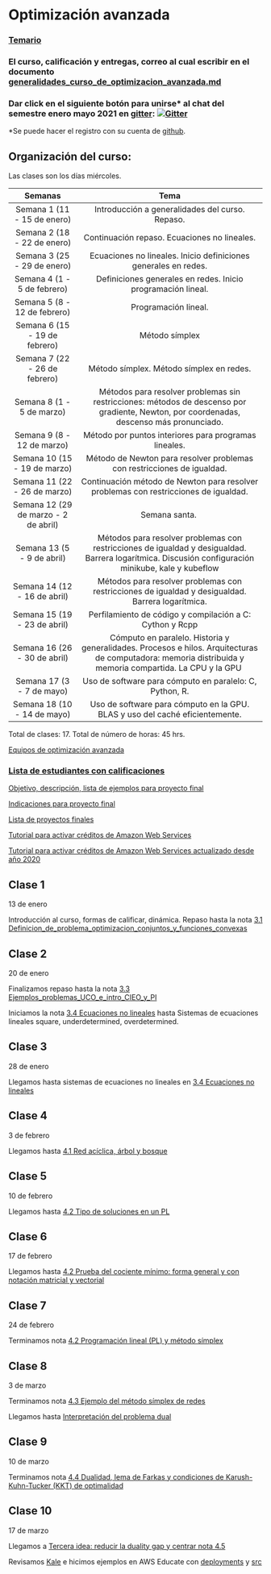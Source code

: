 # Optimización avanzada

### [Temario](https://drive.google.com/file/d/17ydFChBFxxAOzsIPwUu90KR01zRXdCNZ/view?usp=sharing)

### El curso, calificación y entregas, correo al cual escribir en el documento [generalidades_curso_de_optimizacion_avanzada.md](generalidades_curso_de_optimizacion_avanzada.md)

### Dar click en el siguiente botón para unirse\* al chat del semestre enero mayo 2021 en [gitter](https://gitter.im/): [![Gitter](https://badges.gitter.im/optimizacion-2-2021-1/community.svg)](https://gitter.im/optimizacion-2-2021-1/community?utm_source=badge&utm_medium=badge&utm_campaign=pr-badge)

\*Se puede hacer el registro con su cuenta de [github](https://github.com/).

## Organización del curso:

Las clases son los días miércoles.

| Semanas   | Tema                                                              |
| :--------:|:-----------------------------------------------------------------:|
| Semana 1 (11 - 15 de enero) | Introducción a generalidades del curso. Repaso.|
| Semana 2 (18 - 22 de enero) | Continuación repaso. Ecuaciones no lineales.|
| Semana 3 (25 - 29 de enero) | Ecuaciones no lineales. Inicio definiciones generales en redes. |
| Semana 4 (1 - 5 de febrero) | Definiciones generales en redes. Inicio programación lineal. |
| Semana 5 (8 - 12 de febrero) |  Programación lineal.|
| Semana 6 (15 - 19 de febrero) | Método símplex|
| Semana 7 (22 - 26 de febrero)| Método símplex. Método símplex en redes.|
| Semana 8 (1 - 5 de marzo) | Métodos para resolver problemas sin restricciones: métodos de descenso por gradiente, Newton, por coordenadas, descenso más pronunciado.|
| Semana 9 (8 - 12 de marzo)  | Método por puntos interiores para programas lineales.|
| Semana 10 (15 - 19 de marzo)| Método de Newton para resolver problemas con restricciones de igualdad.|
| Semana 11 (22 - 26 de marzo) | Continuación método de Newton para resolver problemas con restricciones de igualdad.|
| Semana 12 (29 de marzo - 2 de abril) | Semana santa. |
| Semana 13 (5 - 9 de abril) | Métodos para resolver problemas con restricciones de igualdad y desigualdad. Barrera logarítmica. Discusión configuración minikube, kale y kubeflow |
| Semana 14 (12 - 16 de abril) | Métodos para resolver problemas con restricciones de igualdad y desigualdad. Barrera logarítmica.|
| Semana 15 (19 - 23 de abril) | Perfilamiento de código y compilación a C: Cython y Rcpp |
| Semana 16 (26 - 30 de abril) | Cómputo en paralelo. Historia y generalidades. Procesos e hilos. Arquitecturas de computadora: memoria distribuida y memoria compartida. La CPU y la GPU |
| Semana 17 (3 - 7 de mayo) | Uso de software para cómputo en paralelo: C, Python, R.|
| Semana 18 (10 - 14 de mayo) | Uso de software para cómputo en la GPU. BLAS y uso del caché eficientemente.|



Total de clases: 17. Total de número de horas: 45 hrs.


[Equipos de optimización avanzada]()

### [Lista de estudiantes con calificaciones]()

[Objetivo, descripción, lista de ejemplos para proyecto final](proyecto_final)

[Indicaciones para proyecto final](proyecto_final/indicaciones)

[Lista de proyectos finales](proyecto_final/proyectos)

[Tutorial para activar créditos de Amazon Web Services](https://github.com/ITAM-DS/analisis-numerico-computo-cientifico/wiki/0.Activar-creditos-de-AWS)

[Tutorial para activar créditos de Amazon Web Services actualizado desde año 2020](https://github.com/ITAM-DS/analisis-numerico-computo-cientifico/wiki/0.1Activar-creditos-de-AWS-(update))


## Clase 1

13 de enero

Introducción al curso, formas de calificar, dinámica.
Repaso hasta la nota [3.1 Definicion_de_problema_optimizacion_conjuntos_y_funciones_convexas](https://itam-ds.github.io/analisis-numerico-computo-cientifico/III.optimizacion_convexa/3.1/Definicion_de_problema_optimizacion_conjuntos_y_funciones_convexas.html#)

## Clase 2

20 de enero

Finalizamos repaso hasta la nota [3.3 Ejemplos_problemas_UCO_e_intro_CIEO_y_PI](https://itam-ds.github.io/analisis-numerico-computo-cientifico/III.optimizacion_convexa/3.3/Ejemplos_problemas_UCO_e_intro_CIEO_y_PI.html)

Iniciamos la nota [3.4 Ecuaciones no lineales](https://itam-ds.github.io/analisis-numerico-computo-cientifico/III.optimizacion_convexa/3.4/Ecuaciones_no_lineales.html) hasta Sistemas de ecuaciones lineales square, underdetermined, overdetermined.

## Clase 3

28 de enero

Llegamos hasta sistemas de ecuaciones no lineales en [3.4 Ecuaciones no lineales](https://itam-ds.github.io/analisis-numerico-computo-cientifico/III.optimizacion_convexa/3.4/Ecuaciones_no_lineales.html#sistema-de-ecuaciones-no-linales)


## Clase 4

3 de febrero

Llegamos hasta [4.1 Red acíclica, árbol y bosque](https://itam-ds.github.io/analisis-numerico-computo-cientifico/IV.optimizacion_en_redes_y_prog_lineal/4.1/Definiciones_generales_de_flujo_en_redes.html#red-aciclica-arbol-y-bosque)


## Clase 5

10 de febrero

Llegamos hasta [4.2 Tipo de soluciones en un PL](https://itam-ds.github.io/analisis-numerico-computo-cientifico/IV.optimizacion_en_redes_y_prog_lineal/4.2/Programacion_lineal_y_metodo_simplex.html#tipo-de-soluciones-en-un-pl)

## Clase 6

17 de febrero

Llegamos hasta [4.2 Prueba del cociente mínimo: forma general y con notación matricial y vectorial](https://itam-ds.github.io/analisis-numerico-computo-cientifico/IV.optimizacion_en_redes_y_prog_lineal/4.2/Programacion_lineal_y_metodo_simplex.html#prueba-del-cociente-minimo-forma-general-y-con-notacion-matricial-y-vectorial)


## Clase 7

24 de febrero

Terminamos nota [4.2 Programación lineal (PL) y método símplex](https://itam-ds.github.io/analisis-numerico-computo-cientifico/IV.optimizacion_en_redes_y_prog_lineal/4.2/Programacion_lineal_y_metodo_simplex.html)


## Clase 8

3 de marzo

Terminamos nota [4.3 Ejemplo del método símplex de redes](https://itam-ds.github.io/analisis-numerico-computo-cientifico/IV.optimizacion_en_redes_y_prog_lineal/4.3/Ejemplo_metodo_simplex_de_redes.html)

Llegamos hasta [Interpretación del problema dual](https://itam-ds.github.io/analisis-numerico-computo-cientifico/IV.optimizacion_en_redes_y_prog_lineal/4.4/Dualidad_lema_de_Farkas_condiciones_KKT_de_optimalidad.html#interpretacion-del-problema-dual)

## Clase 9

10 de marzo

Terminamos nota [4.4 Dualidad, lema de Farkas y condiciones de Karush-Kuhn-Tucker (KKT) de optimalidad](https://itam-ds.github.io/analisis-numerico-computo-cientifico/IV.optimizacion_en_redes_y_prog_lineal/4.4/Dualidad_lema_de_Farkas_condiciones_KKT_de_optimalidad.html)

## Clase 10

17 de marzo

Llegamos a [Tercera idea: reducir la duality gap y centrar nota 4.5](https://itam-ds.github.io/analisis-numerico-computo-cientifico/IV.optimizacion_en_redes_y_prog_lineal/4.5/Metodo_primal_dual_de_BL.html#tercera-idea-reducir-la-duality-gap-y-centrar-uso-de-la-funcion-de-barrera-logaritmica-fbl)

Revisamos [Kale](https://github.com/kubeflow-kale/kale) e hicimos ejemplos en AWS Educate con [deployments](https://github.com/ITAM-DS/analisis-numerico-computo-cientifico/tree/master/deployments/minikube/hostpath_pv) y [src](https://github.com/ITAM-DS/analisis-numerico-computo-cientifico/tree/master/src)
